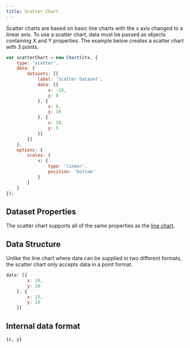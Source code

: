 ```yaml
---
title: Scatter Chart
---
```


Scatter charts are based on basic line charts with the x axis changed to a linear axis. To use a scatter chart, data must be passed as objects containing X and Y properties. The example below creates a scatter chart with 3 points.

```javascript
var scatterChart = new Chart(ctx, {
    type: 'scatter',
    data: {
        datasets: [{
            label: 'Scatter Dataset',
            data: [{
                x: -10,
                y: 0
            }, {
                x: 0,
                y: 10
            }, {
                x: 10,
                y: 5
            }]
        }]
    },
    options: {
        scales: {
            x: {
                type: 'linear',
                position: 'bottom'
            }
        }
    }
});
```

## Dataset Properties

The scatter chart supports all of the same properties as the [line chart](./line.md#dataset-properties).

## Data Structure

Unlike the line chart where data can be supplied in two different formats, the scatter chart only accepts data in a point format.

```javascript
data: [{
        x: 10,
        y: 20
    }, {
        x: 15,
        y: 10
    }]
```

## Internal data format

`{x, y}`
